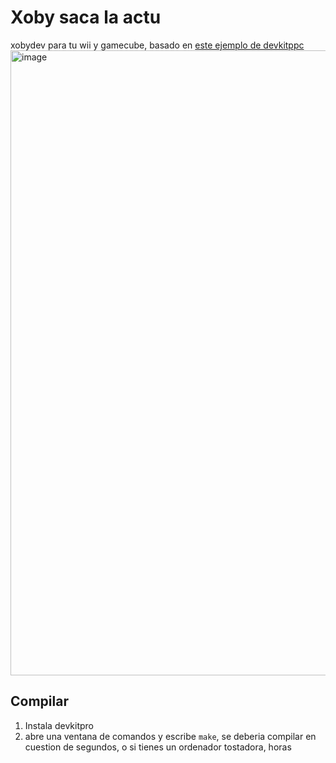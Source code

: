 # Xoby saca la actu
xobydev para tu wii y gamecube, basado en [este ejemplo de devkitppc](https://github.com/devkitPro/wii-examples/tree/master/graphics/gx/gxSprites)
<img width="1641" height="1000" alt="image" src="https://github.com/user-attachments/assets/228146a6-3f18-45d1-82a3-19947b7f2921" />

## Compilar
1. Instala devkitpro
2. abre una ventana de comandos y escribe `make`, se deberia compilar en cuestion de segundos, o si tienes un ordenador tostadora, horas
